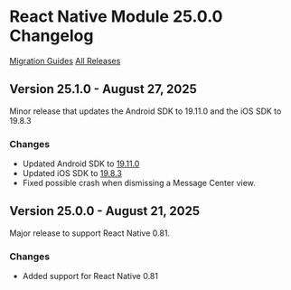 # React Native Module 25.0.0 Changelog

[Migration Guides](https://github.com/urbanairship/react-native-airship/blob/main/MIGRATION.md)
[All Releases](https://github.com/urbanairship/react-native-airship/releases)

## Version 25.1.0 - August 27, 2025
Minor release that updates the Android SDK to 19.11.0 and the iOS SDK to 19.8.3

### Changes
- Updated Android SDK to [19.11.0](https://github.com/urbanairship/android-library/releases/tag/19.11.0)
- Updated iOS SDK to [19.8.3](https://github.com/urbanairship/ios-library/releases/tag/19.8.3)
- Fixed possible crash when dismissing a Message Center view. 

## Version 25.0.0 - August 21, 2025
Major release to support React Native 0.81.

### Changes
- Added support for React Native 0.81
